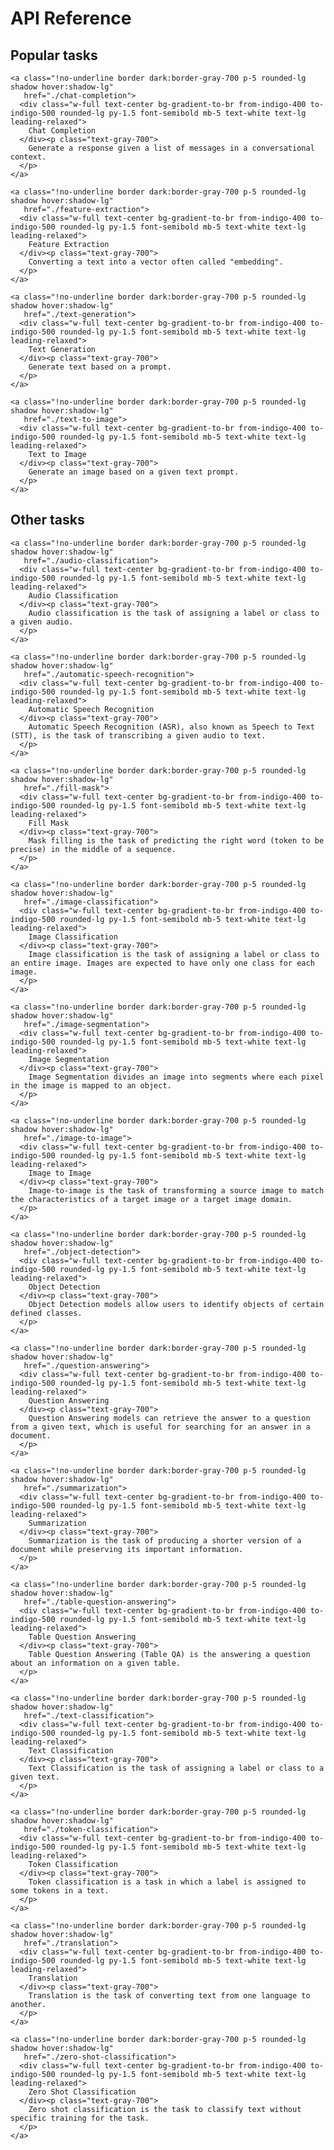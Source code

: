 # API Reference

## Popular tasks

<div class="mt-10">
  <div class="w-full flex flex-col space-y-4 md:space-y-0 md:grid md:grid-cols-3 md:gap-y-4 md:gap-x-5">

    <a class="!no-underline border dark:border-gray-700 p-5 rounded-lg shadow hover:shadow-lg"
       href="./chat-completion">
      <div class="w-full text-center bg-gradient-to-br from-indigo-400 to-indigo-500 rounded-lg py-1.5 font-semibold mb-5 text-white text-lg leading-relaxed">
        Chat Completion
      </div><p class="text-gray-700">
        Generate a response given a list of messages in a conversational context.
      </p>
    </a>

    <a class="!no-underline border dark:border-gray-700 p-5 rounded-lg shadow hover:shadow-lg"
       href="./feature-extraction">
      <div class="w-full text-center bg-gradient-to-br from-indigo-400 to-indigo-500 rounded-lg py-1.5 font-semibold mb-5 text-white text-lg leading-relaxed">
        Feature Extraction
      </div><p class="text-gray-700">
        Converting a text into a vector often called "embedding".
      </p>
    </a>

    <a class="!no-underline border dark:border-gray-700 p-5 rounded-lg shadow hover:shadow-lg"
       href="./text-generation">
      <div class="w-full text-center bg-gradient-to-br from-indigo-400 to-indigo-500 rounded-lg py-1.5 font-semibold mb-5 text-white text-lg leading-relaxed">
        Text Generation
      </div><p class="text-gray-700">
        Generate text based on a prompt.
      </p>
    </a>

    <a class="!no-underline border dark:border-gray-700 p-5 rounded-lg shadow hover:shadow-lg"
       href="./text-to-image">
      <div class="w-full text-center bg-gradient-to-br from-indigo-400 to-indigo-500 rounded-lg py-1.5 font-semibold mb-5 text-white text-lg leading-relaxed">
        Text to Image
      </div><p class="text-gray-700">
        Generate an image based on a given text prompt.
      </p>
    </a>

  </div>
</div>

## Other tasks

<div class="mt-10">
  <div class="w-full flex flex-col space-y-4 md:space-y-0 md:grid md:grid-cols-3 md:gap-y-4 md:gap-x-5">

    <a class="!no-underline border dark:border-gray-700 p-5 rounded-lg shadow hover:shadow-lg"
       href="./audio-classification">
      <div class="w-full text-center bg-gradient-to-br from-indigo-400 to-indigo-500 rounded-lg py-1.5 font-semibold mb-5 text-white text-lg leading-relaxed">
        Audio Classification
      </div><p class="text-gray-700">
        Audio classification is the task of assigning a label or class to a given audio.
      </p>
    </a>

    <a class="!no-underline border dark:border-gray-700 p-5 rounded-lg shadow hover:shadow-lg"
       href="./automatic-speech-recognition">
      <div class="w-full text-center bg-gradient-to-br from-indigo-400 to-indigo-500 rounded-lg py-1.5 font-semibold mb-5 text-white text-lg leading-relaxed">
        Automatic Speech Recognition
      </div><p class="text-gray-700">
        Automatic Speech Recognition (ASR), also known as Speech to Text (STT), is the task of transcribing a given audio to text.
      </p>
    </a>

    <a class="!no-underline border dark:border-gray-700 p-5 rounded-lg shadow hover:shadow-lg"
       href="./fill-mask">
      <div class="w-full text-center bg-gradient-to-br from-indigo-400 to-indigo-500 rounded-lg py-1.5 font-semibold mb-5 text-white text-lg leading-relaxed">
        Fill Mask
      </div><p class="text-gray-700">
        Mask filling is the task of predicting the right word (token to be precise) in the middle of a sequence.
      </p>
    </a>

    <a class="!no-underline border dark:border-gray-700 p-5 rounded-lg shadow hover:shadow-lg"
       href="./image-classification">
      <div class="w-full text-center bg-gradient-to-br from-indigo-400 to-indigo-500 rounded-lg py-1.5 font-semibold mb-5 text-white text-lg leading-relaxed">
        Image Classification
      </div><p class="text-gray-700">
        Image classification is the task of assigning a label or class to an entire image. Images are expected to have only one class for each image.
      </p>
    </a>

    <a class="!no-underline border dark:border-gray-700 p-5 rounded-lg shadow hover:shadow-lg"
       href="./image-segmentation">
      <div class="w-full text-center bg-gradient-to-br from-indigo-400 to-indigo-500 rounded-lg py-1.5 font-semibold mb-5 text-white text-lg leading-relaxed">
        Image Segmentation
      </div><p class="text-gray-700">
        Image Segmentation divides an image into segments where each pixel in the image is mapped to an object.
      </p>
    </a>

    <a class="!no-underline border dark:border-gray-700 p-5 rounded-lg shadow hover:shadow-lg"
       href="./image-to-image">
      <div class="w-full text-center bg-gradient-to-br from-indigo-400 to-indigo-500 rounded-lg py-1.5 font-semibold mb-5 text-white text-lg leading-relaxed">
        Image to Image
      </div><p class="text-gray-700">
        Image-to-image is the task of transforming a source image to match the characteristics of a target image or a target image domain.
      </p>
    </a>

    <a class="!no-underline border dark:border-gray-700 p-5 rounded-lg shadow hover:shadow-lg"
       href="./object-detection">
      <div class="w-full text-center bg-gradient-to-br from-indigo-400 to-indigo-500 rounded-lg py-1.5 font-semibold mb-5 text-white text-lg leading-relaxed">
        Object Detection
      </div><p class="text-gray-700">
        Object Detection models allow users to identify objects of certain defined classes.
      </p>
    </a>

    <a class="!no-underline border dark:border-gray-700 p-5 rounded-lg shadow hover:shadow-lg"
       href="./question-answering">
      <div class="w-full text-center bg-gradient-to-br from-indigo-400 to-indigo-500 rounded-lg py-1.5 font-semibold mb-5 text-white text-lg leading-relaxed">
        Question Answering
      </div><p class="text-gray-700">
        Question Answering models can retrieve the answer to a question from a given text, which is useful for searching for an answer in a document.
      </p>
    </a>

    <a class="!no-underline border dark:border-gray-700 p-5 rounded-lg shadow hover:shadow-lg"
       href="./summarization">
      <div class="w-full text-center bg-gradient-to-br from-indigo-400 to-indigo-500 rounded-lg py-1.5 font-semibold mb-5 text-white text-lg leading-relaxed">
        Summarization
      </div><p class="text-gray-700">
        Summarization is the task of producing a shorter version of a document while preserving its important information.
      </p>
    </a>

    <a class="!no-underline border dark:border-gray-700 p-5 rounded-lg shadow hover:shadow-lg"
       href="./table-question-answering">
      <div class="w-full text-center bg-gradient-to-br from-indigo-400 to-indigo-500 rounded-lg py-1.5 font-semibold mb-5 text-white text-lg leading-relaxed">
        Table Question Answering
      </div><p class="text-gray-700">
        Table Question Answering (Table QA) is the answering a question about an information on a given table.
      </p>
    </a>

    <a class="!no-underline border dark:border-gray-700 p-5 rounded-lg shadow hover:shadow-lg"
       href="./text-classification">
      <div class="w-full text-center bg-gradient-to-br from-indigo-400 to-indigo-500 rounded-lg py-1.5 font-semibold mb-5 text-white text-lg leading-relaxed">
        Text Classification
      </div><p class="text-gray-700">
        Text Classification is the task of assigning a label or class to a given text.
      </p>
    </a>

    <a class="!no-underline border dark:border-gray-700 p-5 rounded-lg shadow hover:shadow-lg"
       href="./token-classification">
      <div class="w-full text-center bg-gradient-to-br from-indigo-400 to-indigo-500 rounded-lg py-1.5 font-semibold mb-5 text-white text-lg leading-relaxed">
        Token Classification
      </div><p class="text-gray-700">
        Token classification is a task in which a label is assigned to some tokens in a text.
      </p>
    </a>

    <a class="!no-underline border dark:border-gray-700 p-5 rounded-lg shadow hover:shadow-lg"
       href="./translation">
      <div class="w-full text-center bg-gradient-to-br from-indigo-400 to-indigo-500 rounded-lg py-1.5 font-semibold mb-5 text-white text-lg leading-relaxed">
        Translation
      </div><p class="text-gray-700">
        Translation is the task of converting text from one language to another.
      </p>
    </a>

    <a class="!no-underline border dark:border-gray-700 p-5 rounded-lg shadow hover:shadow-lg"
       href="./zero-shot-classification">
      <div class="w-full text-center bg-gradient-to-br from-indigo-400 to-indigo-500 rounded-lg py-1.5 font-semibold mb-5 text-white text-lg leading-relaxed">
        Zero Shot Classification
      </div><p class="text-gray-700">
        Zero shot classification is the task to classify text without specific training for the task.
      </p>
    </a>

  </div>
</div>